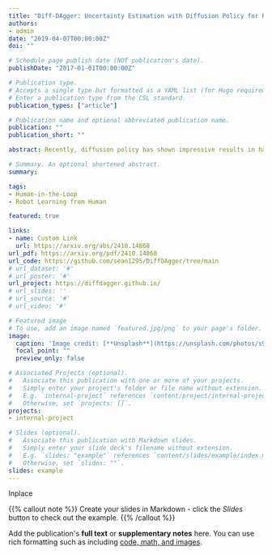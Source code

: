 ```yaml
---
title: "Diff-DAgger: Uncertainty Estimation with Diffusion Policy for Robotic Manipulation"
authors:
- admin
date: "2019-04-07T00:00:00Z"
doi: ""

# Schedule page publish date (NOT publication's date).
publishDate: "2017-01-01T00:00:00Z"

# Publication type.
# Accepts a single type but formatted as a YAML list (for Hugo requirements).
# Enter a publication type from the CSL standard.
publication_types: ["article"]

# Publication name and optional abbreviated publication name.
publication: ""
publication_short: ""

abstract: Recently, diffusion policy has shown impressive results in handling multi-modal tasks in robotic manipulation. However, it has fundamental limitations in out-of-distribution failures that persist due to compounding errors and its limited capability to extrapolate. One way to address these limitations is robot-gated DAgger, an interactive imitation learning with a robot query system to actively seek expert help during policy rollout. While robot-gated DAgger has high potential for learning at scale, existing methods like Ensemble-DAgger struggle with highly expressive policies: They often misinterpret policy disagreements as uncertainty at multi-modal decision points. To address this problem, we introduce Diff-DAgger, an efficient robot-gated DAgger algorithm that leverages the training objective of diffusion policy. We evaluate Diff-DAgger across different robot tasks including stacking, pushing, and plugging, and show that Diff-DAgger improves the task failure prediction by 39.0%, the task completion rate by 20.6%, and reduces the wall-clock time by a factor of 7.8. We hope that this work opens up a path for efficiently incorporating expressive yet data-hungry policies into interactive robot learning settings.

# Summary. An optional shortened abstract.
summary: 

tags:
- Human-in-the-Loop
- Robot Learning from Human

featured: true

links:
- name: Custom Link
  url: https://arxiv.org/abs/2410.14868
url_pdf: https://arxiv.org/pdf/2410.14868
url_code: https://github.com/sean1295/DiffDAgger/tree/main
# url_dataset: '#'
# url_poster: '#'
url_project: https://diffdagger.github.io/
# url_slides: ''
# url_source: '#'
# url_video: '#'

# Featured image
# To use, add an image named `featured.jpg/png` to your page's folder. 
image:
  caption: 'Image credit: [**Unsplash**](https://unsplash.com/photos/s9CC2SKySJM)'
  focal_point: ""
  preview_only: false

# Associated Projects (optional).
#   Associate this publication with one or more of your projects.
#   Simply enter your project's folder or file name without extension.
#   E.g. `internal-project` references `content/project/internal-project/index.md`.
#   Otherwise, set `projects: []`.
projects:
- internal-project

# Slides (optional).
#   Associate this publication with Markdown slides.
#   Simply enter your slide deck's filename without extension.
#   E.g. `slides: "example"` references `content/slides/example/index.md`.
#   Otherwise, set `slides: ""`.
slides: example
---
```


Inplace

{{% callout note %}}
Create your slides in Markdown - click the *Slides* button to check out the example.
{{% /callout %}}

Add the publication's **full text** or **supplementary notes** here. You can use rich formatting such as including [code, math, and images](https://docs.hugoblox.com/content/writing-markdown-latex/).
